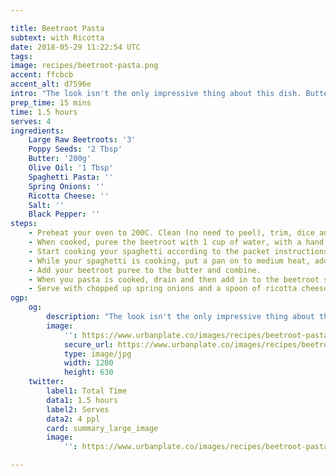 ```yaml
---

title: Beetroot Pasta
subtext: with Ricotta
date: 2018-05-29 11:22:54 UTC
tags:
image: recipes/beetroot-pasta.png
accent: ffcbcb
accent_alt: d7596e
intro: "The look isn't the only impressive thing about this dish. Buttery beetroots that gains texture from toasted poppy seeds combine for a perfect feel good meal, topped with fresh ricotta to tie it all together"
prep_time: 15 mins
time: 1.5 hours
serves: 4
ingredients:
    Large Raw Beetroots: '3'
    Poppy Seeds: '2 Tbsp'
    Butter: '200g'
    Olive Oil: '1 Tbsp'
    Spaghetti Pasta: ''
    Spring Onions: ''
    Ricotta Cheese: ''
    Salt: ''
    Black Pepper: ''
steps:
    - Preheat your oven to 200C. Clean (no need to peel), trim, dice and spread out the beetroot on a roasting tray, drizzle with about a tbsp of olive oil, a pinch of salt and freshly cracked pepper. Bake for about 60 minutes or until tender and dehydrated.
    - When cooked, puree the beetroot with 1 cup of water, with a hand blender or food processor until smooth
    - Start cooking your spaghetti according to the packet instructions in heavily salted water. (it should take about 10 minutes). Cook it to slightly before al dente, as we'll be adding it to a pan to finish off.
    - While your spaghetti is cooking, put a pan on to medium heat, add your butter and poppy seeds. Cook until the butter is browning and becoming burnt (but not burnt).
    - Add your beetroot puree to the butter and combine.
    - When you pasta is cooked, drain and then add in to the beetroot sauce
    - Serve with chopped up spring onions and a spoon of ricotta cheese on top
ogp:
    og:
        description: "The look isn't the only impressive thing about this dish. Buttery beetroots that gains texture from toasted poppy seeds combine for a perfect feel good meal, topped with fresh ricotta to tie it all together"
        image:
            '': https://www.urbanplate.co/images/recipes/beetroot-pasta-share.jpg
            secure_url: https://www.urbanplate.co/images/recipes/beetroot-pasta-share.jpg
            type: image/jpg
            width: 1200
            height: 630
    twitter:
        label1: Total Time
        data1: 1.5 hours
        label2: Serves
        data2: 4 ppl
        card: summary_large_image
        image:
            '': https://www.urbanplate.co/images/recipes/beetroot-pasta-share.jpg

---
```

